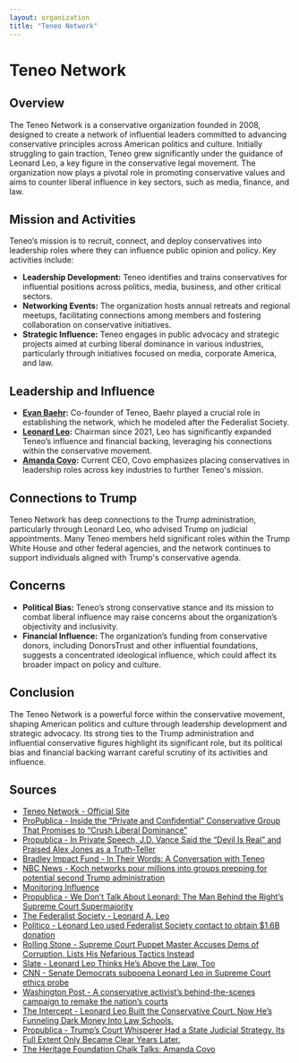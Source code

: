 ```yaml
---
layout: organization
title: "Teneo Network"
---
```


# Teneo Network

## Overview
The Teneo Network is a conservative organization founded in 2008, designed to create a network of influential leaders committed to advancing conservative principles across American politics and culture. Initially struggling to gain traction, Teneo grew significantly under the guidance of Leonard Leo, a key figure in the conservative legal movement. The organization now plays a pivotal role in promoting conservative values and aims to counter liberal influence in key sectors, such as media, finance, and law.

## Mission and Activities
Teneo’s mission is to recruit, connect, and deploy conservatives into leadership roles where they can influence public opinion and policy. Key activities include:
- **Leadership Development:** Teneo identifies and trains conservatives for influential positions across politics, media, business, and other critical sectors.
- **Networking Events:** The organization hosts annual retreats and regional meetups, facilitating connections among members and fostering collaboration on conservative initiatives.
- **Strategic Influence:** Teneo engages in public advocacy and strategic projects aimed at curbing liberal dominance in various industries, particularly through initiatives focused on media, corporate America, and law.

## Leadership and Influence
- **[Evan Baehr](https://www.monitoringinfluence.org/org/teneo-network/):** Co-founder of Teneo, Baehr played a crucial role in establishing the network, which he modeled after the Federalist Society.
- **[Leonard Leo](https://www.propublica.org/article/we-dont-talk-about-leonard-leo-supreme-court-supermajority):** Chairman since 2021, Leo has significantly expanded Teneo’s influence and financial backing, leveraging his connections within the conservative movement.
- **[Amanda Covo](https://events.heritage.org/rbtesting/chalktalkspeakers):** Current CEO, Covo emphasizes placing conservatives in leadership roles across key industries to further Teneo's mission.

## Connections to Trump
Teneo Network has deep connections to the Trump administration, particularly through Leonard Leo, who advised Trump on judicial appointments. Many Teneo members held significant roles within the Trump White House and other federal agencies, and the network continues to support individuals aligned with Trump's conservative agenda.

## Concerns
- **Political Bias:** Teneo’s strong conservative stance and its mission to combat liberal influence may raise concerns about the organization’s objectivity and inclusivity.
- **Financial Influence:** The organization’s funding from conservative donors, including DonorsTrust and other influential foundations, suggests a concentrated ideological influence, which could affect its broader impact on policy and culture.

## Conclusion
The Teneo Network is a powerful force within the conservative movement, shaping American politics and culture through leadership development and strategic advocacy. Its strong ties to the Trump administration and influential conservative figures highlight its significant role, but its political bias and financial backing warrant careful scrutiny of its activities and influence.

## Sources
- [Teneo Network - Official Site](https://www.teneonetwork.com/)
- [ProPublica - Inside the “Private and Confidential” Conservative Group That Promises to “Crush Liberal Dominance”](https://www.propublica.org/article/leonard-leo-teneo-videos-documents)
- [Propublica - In Private Speech, J.D. Vance Said the “Devil Is Real” and Praised Alex Jones as a Truth-Teller](https://www.propublica.org/article/jd-vance-alex-jones-leonard-leo-teneo-maddow-video)
- [Bradley Impact Fund - In Their Words: A Conversation with Teneo](https://www.bradleyimpactfund.org/blog/in-their-words-a-conversation-with-teneo)
- [NBC News - Koch networks pour millions into groups prepping for potential second Trump administration](https://www.nbcnews.com/politics/2024-election/leonard-leo-koch-networks-pour-millions-prep-potential-second-trump-ad-rcna144360)
- [Monitoring Influence](https://www.monitoringinfluence.org/org/teneo-network/)
- [Propublica - We Don’t Talk About Leonard: The Man Behind the Right’s Supreme Court Supermajority ](https://www.propublica.org/article/we-dont-talk-about-leonard-leo-supreme-court-supermajority)
- [The Federalist Society - Leonard A. Leo](https://fedsoc.org/contributors/leonard-leo)
- [Politico -  Leonard Leo used Federalist Society contact to obtain $1.6B donation](https://www.politico.com/news/2023/05/02/leonard-leo-federalist-society-00094761)
- [Rolling Stone - Supreme Court Puppet Master Accuses Dems of Corruption, Lists His Nefarious Tactics Instead](https://www.rollingstone.com/politics/politics-features/supreme-court-leonard-leo-reforms-corruption-1235070458/)
- [Slate - Leonard Leo Thinks He’s Above the Law, Too](https://slate.com/news-and-politics/2024/05/leonard-leo-ignoring-senate-subpoena.html)
- [CNN - Senate Democrats subpoena Leonard Leo in Supreme Court ethics probe](https://www.cnn.com/2024/04/11/politics/leonard-leo-subpoena-supreme-court-ethics-probe/index.html)
- [Washington Post - A conservative activist’s behind-the-scenes campaign to remake the nation’s courts](https://www.washingtonpost.com/graphics/2019/investigations/leonard-leo-federalists-society-courts/)
- [The Intercept - Leonard Leo Built the Conservative Court. Now He’s Funneling Dark Money Into Law Schools.](https://theintercept.com/2024/05/29/leonard-leo-donor-law-schools/)
- [Propublica - Trump’s Court Whisperer Had a State Judicial Strategy. Its Full Extent Only Became Clear Years Later.](https://www.propublica.org/article/leonard-leo-wisconsin-documents-state-courts-republicans-judges)
- [The Heritage Foundation Chalk Talks: Amanda Covo](https://events.heritage.org/rbtesting/chalktalkspeakers)
